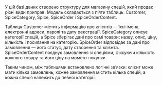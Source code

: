 У цій базі даних створено структуру для магазину спецій, який продає різні види приправ. Модель складається з п’яти таблиць: Customer, SpiceCategory, Spice, SpiceOrder і SpiceOrderContent.

Таблиця Customer містить інформацію про клієнтів — їхні імена, електронні адреси, паролі та дату реєстрації. SpiceCategory описує категорії спецій, а Spice зберігає дані про самі товари: назву, опис, ціну, кількість і посилання на категорію. SpiceOrder відповідає за дані про замовлення — його статус, дату створення та клієнта. SpiceOrderContent поєднує замовлення зі спеціями, фіксуючи кількість кожного товару та його ціну на момент покупки.

Таким чином, між таблицями встановлено логічні зв’язки: клієнт може мати кілька замовлень, кожне замовлення містить кілька спецій, а кожна спеція належить до певної категорії.
